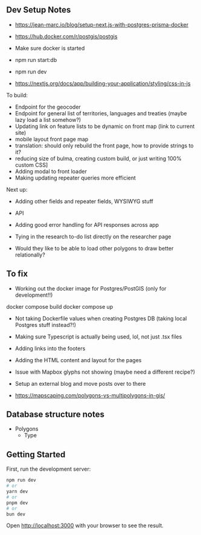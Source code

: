 ## Dev Setup Notes

- https://jean-marc.io/blog/setup-next.js-with-postgres-prisma-docker
- https://hub.docker.com/r/postgis/postgis

- Make sure docker is started
- npm run start:db
- npm run dev

- https://nextjs.org/docs/app/building-your-application/styling/css-in-js


To build:
- Endpoint for the geocoder
- Endpoint for general list of territories, languages and treaties (maybe lazy load a list somehow?)
- Updating link on feature lists to be dynamic on front map (link to current site)
- mobile layout front page map
- translation: should only rebuild the front page, how to provide strings to it?
- reducing size of bulma, creating custom build, or just writing 100% custom CSS]
- Adding modal to front loader
- Making updating repeater queries more efficient 

Next up:

- Adding other fields and repeater fields, WYSIWYG stuff

- API
- Adding good error handling for API responses across app
- Tying in the research to-do list directly on the researcher page
- Would they like to be able to load other polygons to draw better relationally?

## To fix

- Working out the docker image for Postgres/PostGIS (only for development!!)

docker compose build
docker compose up


- Not taking Dockerfile values when creating Postgres DB (taking local Postgres stuff instead?!)
- Making sure Typescript is actually being used, lol, not just .tsx files
- Adding links into the footers
- Adding the HTML content and layout for the pages
- Issue with Mapbox glyphs not showing (maybe need a different recipe?)
- Setup an external blog and move posts over to there

- https://mapscaping.com/polygons-vs-multipolygons-in-gis/

## Database structure notes

- Polygons
  - Type


## Getting Started

First, run the development server:

```bash
npm run dev
# or
yarn dev
# or
pnpm dev
# or
bun dev
```

Open [http://localhost:3000](http://localhost:3000) with your browser to see the result.
